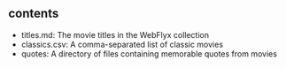 ## contents

* titles.md: The movie titles in the WebFlyx collection
* classics.csv: A comma-separated list of classic movies
* quotes: A directory of files containing memorable quotes from movies

